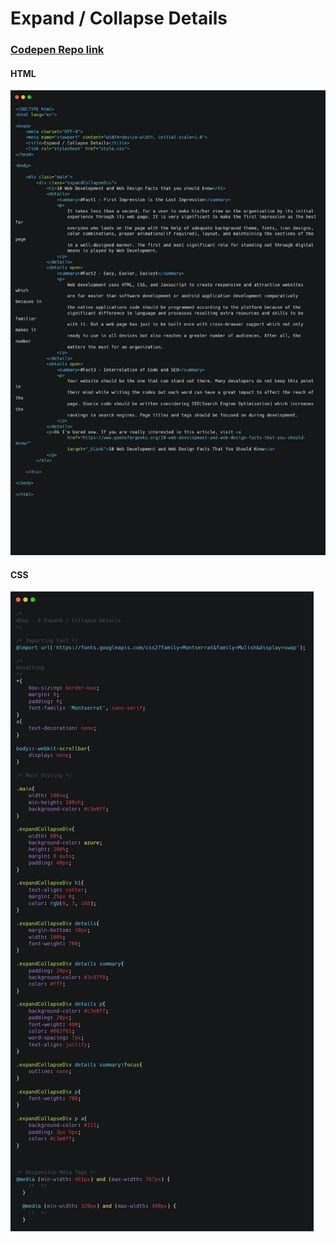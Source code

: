 # Expand / Collapse Details
### [Codepen Repo link](https://codepen.io/sinanu1998/pen/poyQavL)

#### HTML
![](1.png)

#### CSS
![](2.png)


